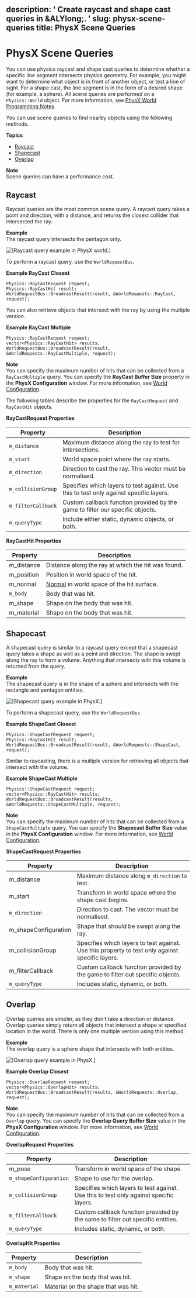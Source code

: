 description: ' Create raycast and shape cast queries in &ALYlong;. '
slug: physx-scene-queries
title: PhysX Scene Queries
---
# PhysX Scene Queries<a name="physx-scene-queries"></a>

You can use physics raycast and shape cast queries to determine whether a specific line segment intersects physics geometry\. For example, you might want to determine what object is in front of another object, or test a line of sight\. For a shape cast, the line segment is in the form of a desired shape \(for example, a sphere\)\. All scene queries are performed on a `Physics::World` object\. For more information, see [PhysX World Programming Notes](physx-configuration-physx-world-programming-notes.md)\.

You can use scene queries to find nearby objects using the following methods\. 

**Topics**
+ [Raycast](#physx-scene-queries-raycasts)
+ [Shapecast](#physx-scene-queries-shapecasts)
+ [Overlap](#physx-scene-queries-overlap)

**Note**  
Scene queries can have a performance cost\.

## Raycast<a name="physx-scene-queries-raycasts"></a>

Raycast queries are the most common scene query\. A raycast query takes a point and direction, with a distance, and returns the closest collider that intersected the ray\.

**Example**  
The raycast query intersects the pentagon only\.  

![\[Raycast query example in PhysX world.\]](/images/userguide/physx/physx-raycast-shape-cast-queries-2.png)

To perform a raycast query, use the `WorldRequestBus`\.

**Example RayCast Closest**  

```
Physics::RayCastRequest request;
Physics::RayCastHit result;
WorldRequestBus::BroadcastResult(result, &WorldRequests::RayCast, request);
```

You can also retrieve objects that intersect with the ray by using the multiple version\.

**Example RayCast Multiple**  

```
Physics::RayCastRequest request;
vector<Physics::RayCastHit> results;
WorldRequestBus::BroadcastResult(result, &WorldRequests::RayCastMultiple, request);
```

**Note**  
You can specify the maximum number of hits that can be collected from a `RayCastMultiple` query\. You can specify the **RayCast Buffer Size** property in the **PhysX Configuration** window\. For more information, see [World Configuration](physx-configuration-global.md#physx-configuration-global-world)\.

The following tables describe the properties for the `RayCastRequest` and `RayCastHit` objects\.


**RayCastRequest Properties**  

| Property | Description | 
| --- | --- | 
|  `m_distance`  |  Maximum distance along the ray to test for intersections\.  | 
|  `m_start`  |  World space point where the ray starts\.  | 
|  `m_direction`  |  Direction to cast the ray\. This vector must be normalised\.  | 
|  `m_collisionGroup`  |  Specifies which layers to test against\. Use this to test only against specific layers\.  | 
|  `m_filterCallback`  |  Custom callback function provided by the game to filter our specific objects\.  | 
|  `m_queryType`  |  Include either static, dynamic objects, or both\.  | <a name="raycasthit"></a>


**RayCastHit Properties**  

| Property | Description | 
| --- | --- | 
| m\_distance |  Distance along the ray at which the hit was found\.  | 
| m\_position |  Position in world space of the hit\.  | 
| m\_normal |  [Normal](https://en.wikipedia.org/wiki/Normal_(geometry)) in world space of the hit surface\.  | 
|  `m_body`  |  Body that was hit\.  | 
| m\_shape |  Shape on the body that was hit\.  | 
| m\_material |  Shape on the body that was hit\.  | 

## Shapecast<a name="physx-scene-queries-shapecasts"></a>

A shapecast query is similar to a raycast query except that a shapecast query takes a shape as well as a point and direction\. The shape is swept along the ray to form a volume\. Anything that intersects with this volume is returned from the query\.

**Example**  
The shapecast query is in the shape of a sphere and intersects with the rectangle and pentagon entities\.  

![\[Shapecast query example in PhysX.\]](/images/userguide/physx/physx-raycast-shape-cast-queries-3.png)

To perform a shapecast query, use the `WorldRequestBus`\.

**Example ShapeCast Closest**  

```
Physics::ShapeCastRequest request;
Physics::RayCastHit result;
WorldRequestBus::BroadcastResult(result, &WorldRequests::ShapeCast, request);
```

Similar to raycasting, there is a multiple version for retrieving all objects that intersect with the volume\.

**Example ShapeCast Multiple**  

```
Physics::ShapeCastRequest request;
vector<Physics::RayCastHit> results;
WorldRequestBus::BroadcastResult(results, &WorldRequests::ShapeCastMultiple, request);
```

**Note**  
You can specify the maximum number of hits that can be collected from a `ShapeCastMultiple` query\. You can specify the **Shapecast Buffer Size** value in the **PhysX Configuration** window\. For more information, see [World Configuration](physx-configuration-global.md#physx-configuration-global-world)\.


**ShapeCastRequest Properties**  

| Property | Description | 
| --- | --- | 
| m\_distance |  Maximum distance along `m_direction` to test\.  | 
| m\_start |  Transform in world space where the shape cast begins\.  | 
|  `m_direction`  |  Direction to cast\. The vector must be normalised\.  | 
| m\_shapeConfiguration |  Shape that should be swept along the ray\.  | 
| m\_collisionGroup |  Specifies which layers to test against\. Use this property to test only against specific layers\.  | 
| m\_filterCallback |  Custom callback function provided by the game to filter out specific objects\.  | 
|  `m_queryType`  |  Includes static, dynamic, or both\.  | 

## Overlap<a name="physx-scene-queries-overlap"></a>

Overlap queries are simpler, as they don't take a direction or distance\. Overlap queries simply return all objects that intersect a shape at specified location in the world\. There is only one multiple version using this method\.

**Example**  
The overlap query is a sphere shape that intersects with both entities\.   

![\[Overlap query example in PhysX.\]](/images/userguide/physx/physx-raycast-shape-cast-queries-4.png)

**Example Overlap Closest**  

```
Physics::OverlapRequest request;
vector<Physics::OverlapHit> results;
WorldRequestBus::BroadcastResult(results, &WorldRequests::Overlap, request);
```

**Note**  
You can specify the maximum number of hits that can be collected from a `Overlap` query\. You can specify the **Overlap Query Buffer Size** value in the **PhysX Configuration** window\. For more information, see [World Configuration](physx-configuration-global.md#physx-configuration-global-world)\.


**OverlapRequest Properties**  

| Property | Description | 
| --- | --- | 
| m\_pose |  Transform in world space of the shape\.  | 
|  `m_shapeConfiguration`  |  Shape to use for the overlap\.  | 
|  `m_collisionGroup`  | Specifies which layers to test against\. Use this to test only against specific layers\. | 
|  `m_filterCallback`  |  Custom callback function provided by the same to filter out specific entities\.  | 
|  `m_queryType`  |  Includes static, dynamic, or both\.  | 


**OverlapHit Properties**  

| Property | Description | 
| --- | --- | 
|  `m_body`  |  Body that was hit\.  | 
|  `m_shape`  |  Shape on the body that was hit\.  | 
|  `m_material`  | Material on the shape that was hit\. | 